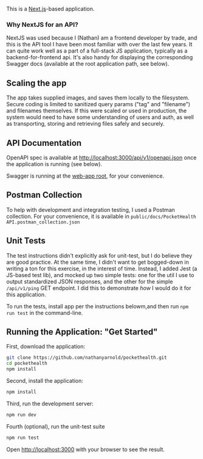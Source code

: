 This is a [Next.js](https://nextjs.org)-based application.

### Why NextJS for an API?

NextJS was used because I (Nathan) am a frontend developer by trade, and this is the API tool I have been most familiar with over the last few years. It can quite work well as a part of a full-stack JS application, typically as a backend-for-frontend api. It's also handy for displaying the corresponding Swagger docs (available at the root application path, see below).

## Scaling the app

The app takes supplied images, and saves them locally to the filesystem. Secure coding is limited to sanitized query params ("tag" and "filename") and filenames themselves. If this were scaled or used in production, the system would need to have some understanding of users and auth, as well as transporting, storing and retrieving files safely and securely.

## API Documentation

OpenAPI spec is available at [http://localhost:3000/api/v1/openapi.json](http://localhost:3000/api/v1/openapi.json) once the application is running (see below).

Swagger is running at the [web-app root](http://localhost:3000), for your convenience.

## Postman Collection

To help with development and integration testing, I used a Postman collection. For your convenience, it is available in `public/docs/PocketHealth API.postman_collection.json`

## Unit Tests

The test instructions didn't explicitly ask for unit-test, but I do believe they are good practice. At the same time, I didn't want to get bogged-down in writing a ton for this exercise, in the interest of time. Instead, I added Jest (a JS-based test lib), and mocked up two simple tests: one for the util I use to output standardized JSON responses, and the other for the simple `/api/v1/ping` GET endpoint. I did this to demonstrate _how_ I would do it for this application.

To run the tests, install app per the instructions belowm,and then run `npm run test` in the command-line.

## Running the Application: "Get Started"

First, download the application:

```bash
git clone https://github.com/nathanyarnold/pockethealth.git
cd pockethealth
npm install
```

Second, install the application:

```bash
npm install
```

Third, run the development server:

```bash
npm run dev
```

Fourth (optional), run the unit-test suite

```bash
npm run test
```

Open [http://localhost:3000](http://localhost:3000) with your browser to see the result.
